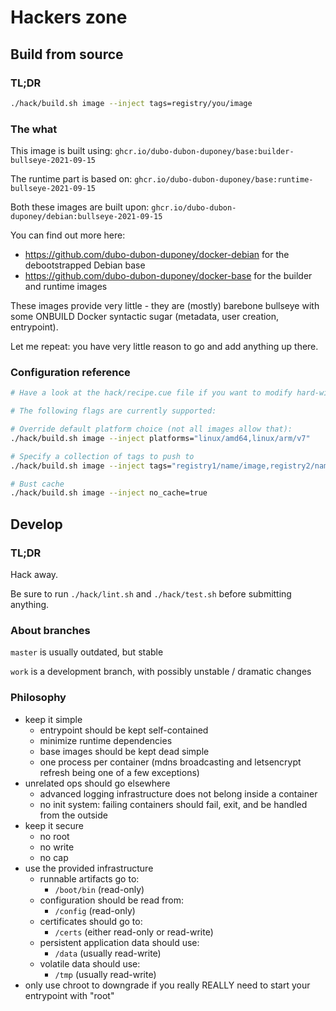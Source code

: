 # Hackers zone

## Build from source

### TL;DR

```bash
./hack/build.sh image --inject tags=registry/you/image
```

### The what

This image is built using: `ghcr.io/dubo-dubon-duponey/base:builder-bullseye-2021-09-15` 

The runtime part is based on: `ghcr.io/dubo-dubon-duponey/base:runtime-bullseye-2021-09-15`

Both these images are built upon: `ghcr.io/dubo-dubon-duponey/debian:bullseye-2021-09-15`

You can find out more here:

 * https://github.com/dubo-dubon-duponey/docker-debian for the debootstrapped Debian base
 * https://github.com/dubo-dubon-duponey/docker-base for the builder and runtime images

These images provide very little - they are (mostly) barebone bullseye with some ONBUILD
Docker syntactic sugar (metadata, user creation, entrypoint).

Let me repeat: you have very little reason to go and add anything up there.

### Configuration reference

```bash
# Have a look at the hack/recipe.cue file if you want to modify hard-wired values

# The following flags are currently supported:

# Override default platform choice (not all images allow that):
./hack/build.sh image --inject platforms="linux/amd64,linux/arm/v7"

# Specify a collection of tags to push to
./hack/build.sh image --inject tags="registry1/name/image,registry2/name/image:tag"

# Bust cache
./hack/build.sh image --inject no_cache=true
```

## Develop

### TL;DR

Hack away.

Be sure to run `./hack/lint.sh` and `./hack/test.sh` before submitting anything.

### About branches

`master` is usually outdated, but stable

`work` is a development branch, with possibly unstable / dramatic changes

### Philosophy

 * keep it simple
    * entrypoint should be kept self-contained
    * minimize runtime dependencies
    * base images should be kept dead simple
    * one process per container (mdns broadcasting and letsencrypt refresh being one of a few exceptions)
 * unrelated ops should go elsewhere
    * advanced logging infrastructure does not belong inside a container
    * no init system: failing containers should fail, exit, and be handled from the outside
 * keep it secure
    * no root
    * no write
    * no cap
 * use the provided infrastructure
    * runnable artifacts go to:
        * `/boot/bin` (read-only)
    * configuration should be read from:
        * `/config` (read-only)
    * certificates should go to:
        * `/certs` (either read-only or read-write)
    * persistent application data should use:
        * `/data` (usually read-write)
    * volatile data should use:
        * `/tmp` (usually read-write)
 * only use chroot to downgrade if you really REALLY need to start your entrypoint with "root"
